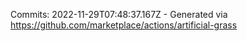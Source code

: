 Commits: 2022-11-29T07:48:37.167Z - Generated via https://github.com/marketplace/actions/artificial-grass
<br>
